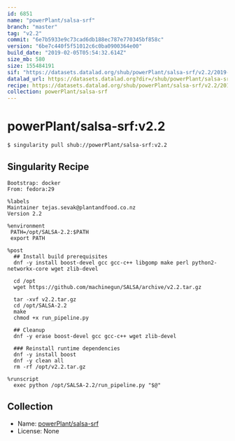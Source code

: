 ```yaml
---
id: 6851
name: "powerPlant/salsa-srf"
branch: "master"
tag: "v2.2"
commit: "6e7b5933e9c73cad6db188ec787e770345bf858c"
version: "6be7c440f5f51012c6c0ba0900364e00"
build_date: "2019-02-05T05:54:32.614Z"
size_mb: 580
size: 155484191
sif: "https://datasets.datalad.org/shub/powerPlant/salsa-srf/v2.2/2019-02-05-6e7b5933-6be7c440/6be7c440f5f51012c6c0ba0900364e00.simg"
datalad_url: https://datasets.datalad.org?dir=/shub/powerPlant/salsa-srf/v2.2/2019-02-05-6e7b5933-6be7c440/
recipe: https://datasets.datalad.org/shub/powerPlant/salsa-srf/v2.2/2019-02-05-6e7b5933-6be7c440/Singularity
collection: powerPlant/salsa-srf
---
```


# powerPlant/salsa-srf:v2.2

```bash
$ singularity pull shub://powerPlant/salsa-srf:v2.2
```

## Singularity Recipe

```singularity
Bootstrap: docker
From: fedora:29

%labels
Maintainer tejas.sevak@plantandfood.co.nz
Version 2.2

%environment
 PATH=/opt/SALSA-2.2:$PATH
 export PATH

%post
  ## Install build prerequisites
  dnf -y install boost-devel gcc gcc-c++ libgomp make perl python2-networkx-core wget zlib-devel

  cd /opt
  wget https://github.com/machinegun/SALSA/archive/v2.2.tar.gz

  tar -xvf v2.2.tar.gz
  cd /opt/SALSA-2.2
  make
  chmod +x run_pipeline.py

  ## Cleanup
  dnf -y erase boost-devel gcc gcc-c++ wget zlib-devel

  ### Reinstall runtime dependencies
  dnf -y install boost
  dnf -y clean all
  rm -rf /opt/v2.2.tar.gz

%runscript
  exec python /opt/SALSA-2.2/run_pipeline.py "$@"
```

## Collection

 - Name: [powerPlant/salsa-srf](https://github.com/powerPlant/salsa-srf)
 - License: None

